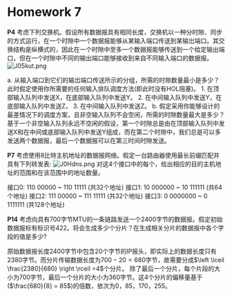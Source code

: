 # Homework 7

**P4**
考虑下列交换机。假设所有数据报具有相同长度，交换机以一种分时隙、同步的方式运行，在一个时隙中一个数据报能够从某输入端口传送到某输岀端口。其交换结构是纵横式的，因此在一个时隙中至多一个数据报能够传送到一个给定输出端口，但在一个时隙中不同的输出端口能够接收到来自不同输入端口的数据报。
![J05kut.png](https://s1.ax1x.com/2020/04/24/J05kut.png)

a. 从输入端口到它们的输岀端口传送所示的分组，所需的时隙数量最小是多少？此时假定使用你所需要的任何输入排队调度方法(即此时没有HOL阻塞)。
	1. 在顶部输入队列中发送X，在底部输入队列中发送Y。
	2. 在中间输入队列中发送Y，在底部输入队列中发送Z，
	3. 在中间输入队列中发送Z。
b. 假定采用你能够设计的最差情况下的调度方案，且非空输入队列不会空闲，所需的时隙数量最大是多少？  
基于一个非空输入队列永远不空闲的假设，第一个时隙总是由在顶部输入队列中发送X和在中间或底部输入队列中发送Y组成，而在第二个时隙中，我们总是可以多发送两个数据报，最后一个数据报可以在第三时间时隙发送。

**P7**
考虑使用8比特主机地址的数据报网络。假定一台路由器使用最长前缀匹配并具有下列转发表:
![J0Hdns.png](https://s1.ax1x.com/2020/04/24/J0Hdns.png)
对这4个接口中的每个，给出相应的目的主机地址的范围和在该范围中的地址数量。

接口0: 110 00000 ~ 110 11111 (共32个地址)
接口1: 10 000000 ~ 10 111111 (共64个地址)
接口2: 111 00000 ~ 111 11111 (共32个地址)
接口3: 0 0000000 ~ 0 1111111 (共128个地址)

**P14**
考虑向具有700字节MTU的一条链路发送一个2400字节的数据报。假定初始数据报标有标识号422。将会生成多少个分片？在生成相关分片的数据报中各个字段的值是多少?

原始数据报长度$2400$字节中包含20个字节的IP报头，即实际上的数据长度只有$2380$字节。而分片传输数据长度为$700-20=680$字节，故需要分成$\left \lceil \frac{2380}{680} \right \rceil =4$个分片。
除了最后一个分片，每个片段的大小为700字节，最后一个分片的大小为360字节。这4个分片的偏移量基于($\frac{680}{8} = 85$)的倍数，依次为0，85，170，255。